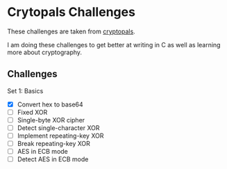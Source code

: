 # Crytopals Challenges
These challenges are taken from [cryptopals](https://cryptopals.com).

I am doing these challenges to get better at writing in C as well as learning more about cryptography.


## Challenges
Set 1: Basics
- [x] Convert hex to base64
- [ ] Fixed XOR
- [ ] Single-byte XOR cipher
- [ ] Detect single-character XOR
- [ ] Implement repeating-key XOR
- [ ] Break repeating-key XOR
- [ ] AES in ECB mode
- [ ] Detect AES in ECB mode
